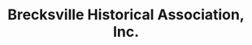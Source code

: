 ---
layout: repo
title: "Brecksville Historical Association, Inc."
id: 277
permalink: repos/277/
---